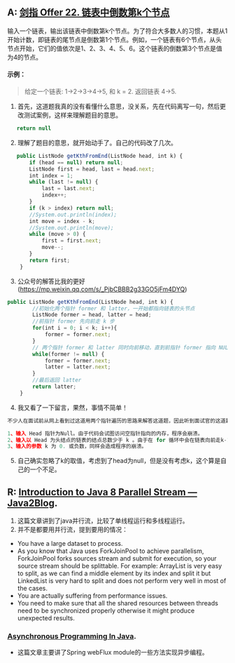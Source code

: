 ## A: [剑指 Offer 22. 链表中倒数第k个节点](https://leetcode-cn.com/problems/lian-biao-zhong-dao-shu-di-kge-jie-dian-lcof/)
输入一个链表，输出该链表中倒数第k个节点。为了符合大多数人的习惯，本题从1开始计数，即链表的尾节点是倒数第1个节点。例如，一个链表有6个节点，从头节点开始，它们的值依次是1、2、3、4、5、6。这个链表的倒数第3个节点是值为4的节点。
#### 示例：
> 给定一个链表: 1->2->3->4->5, 和 k = 2.
> 返回链表 4->5.
1. 首先，这道题我真的没有看懂什么意思，没关系，先在代码离写一句，然后更改测试案例，这样来理解题目的意思。
```javascript
   return null
```
2. 理解了题目的意思，就开始动手了。自己的代码改了几次。
```javascript
   public ListNode getKthFromEnd(ListNode head, int k) {
       if (head == null) return null;
       ListNode first = head, last = head.next;
       int index = 1;
       while (last != null) {
           last = last.next;
           index++;
       }
       if (k > index) return null;
       //System.out.println(index);
       int move = index - k;
       //System.out.println(move);
       while (move > 0) {
           first = first.next;
           move--;
       }  
       return first;
    }
```
3. 公众号的解答比我的更好(https://mp.weixin.qq.com/s/_PjbCBBB2g33GO5jFm4DYQ)
```javascript
public ListNode getKthFromEnd(ListNode head, int k) {
        //初始化两个指针 former 和 latter，一开始都指向链表的头节点
        ListNode former = head, latter = head;
        //前指针 former 先向前走 k 步
        for(int i = 0; i < k; i++){
            former = former.next;
        }
        // 两个指针 former 和 latter 同时向前移动，直到前指针 former 指向 NULL
        while(former != null) {
            former = former.next;
            latter = latter.next;
        }
        //最后返回 latter 
        return latter;
    }
```
4. 我又看了一下留言，果然，事情不简单！
```javascript
不少人在面试前从网上看到过这道用两个指针遍历的思路来解答这道题，因此听到面试官的这道题，他们心中一喜，很快就写出了代码。可是几天后等来的不是Offer，而是拒信，于是百思不得其解。其实原因很简单，就是自己的代码不够鲁棒。面试官可以找出3种方法让这段代码崩溃。

1、输入 Head 指针为Null。由于代码会试图访问空指针指向的内存，程序会崩溃。
2、输入以 Head 为头结点的链表的结点总数少于 k 。由于在 for 循环中会在链表向前走k-1步，仍然会由于空指针造成崩溃。
3、输入的参数 k 为 0. 或负数，同样会造成程序的崩溃。
```
5. 自己确实忽略了k的取值，考虑到了head为null，但是没有考虑k，这个算是自己的一个不足。

## R: [Introduction to Java 8 Parallel Stream — Java2Blog](https://medium.com/javarevisited/java-8-parallel-stream-java2blog-e1254e593763). 
1. 这篇文章讲到了java并行流，比较了单线程运行和多线程运行。
2. 并不是都要用并行流，提到要用的情况：
+ You have a large dataset to process.
+ As you know that Java uses ForkJoinPool to achieve parallelism, ForkJoinPool forks sources stream and submit for execution, so your source stream should be splittable.
For example:
ArrayList is very easy to split, as we can find a middle element by its index and split it but LinkedList is very hard to split and does not perform very well in most of the cases.
+ You are actually suffering from performance issues.
+ You need to make sure that all the shared resources between threads need to be synchronized properly otherwise it might produce unexpected results.

###  [Asynchronous Programming In Java](https://medium.com/swlh/asynchronous-programming-in-java-d4390cceea3a). 
+ 这篇文章主要讲了Spring webFlux module的一些方法实现异步编程。
